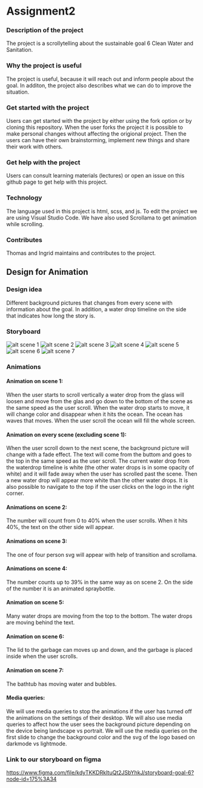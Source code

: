 # Assignment2
### Description of the project
The project is a scrollytelling about the sustainable goal 6 Clean Water and Sanitation. 

### Why the project is useful
The project is useful, because it will reach out and inform people about the goal. In additon, the project also describes what we can do to improve the situation. 

### Get started with the project
Users can get started with the project by either using the fork option or by cloning this repository. When the user forks the project it is possible to make personal changes without affecting the origional project. Then the users can have their own brainstorming, implement new things and share their work with others. 

### Get help with the project
Users can consult learning materials (lectures) or open an issue on this github page to get help with this project.

### Technology
The language used in this project is html, scss, and js. To edit the project we are using Visual Studio Code. We have also used Scrollama to get animation while scrolling.

### Contributes
Thomas and Ingrid maintains and contributes to the project. 

## Design for Animation 
### Design idea
Different background pictures that changes from every scene with information about the goal. In addition, a water drop timeline on the side that indicates how long the story is. 

### Storyboard
![alt scene 1](storyboard/scene1.PNG)
![alt scene 2](storyboard/scene2.PNG)
![alt scene 3](storyboard/scene3.PNG)
![alt scene 4](storyboard/scene4.PNG)
![alt scene 5](storyboard/scene5.PNG)
![alt scene 6](storyboard/scene6.PNG)
![alt scene 7](storyboard/scene7.PNG)

### Animations
#### Animation on scene 1: 
When the user starts to scroll vertically a water drop from the glass will loosen and move from the glas and go down to the bottom of the scene as the same speed as the user scroll. When the water drop starts to move, it will change color and disappear when it hits the ocean. The ocean has waves that moves. When the user scroll the ocean will fill the whole screen. 

#### Animation on every scene (excluding scene 1):
When the user scroll down to the next scene, the background picture will change with a fade effect. The text will come from the buttom and goes to the top in the same speed as the user scroll. The current water drop from the waterdrop timeline is white (the other water drops is in some opacity of white) and it will fade away when the user has scrolled past the scene. Then a new water drop will appear more white than the other water drops. It is also possible to navigate to the top if the user clicks on the logo in the right corner. 

#### Animations on scene 2:
The number will count from 0 to 40% when the user scrolls. When it hits 40%, the text  on the other side will appear. 

#### Animations on scene 3:
The one of four person svg will appear with help of transition and scrollama.

#### Animations on scene 4: 
The number counts up to 39% in the same way as on scene 2. On the side of the number it is an animated spraybottle.

#### Animation on scene 5: 
Many water drops are moving from the top to the bottom. The water drops are moving behind the text. 

#### Animation on scene 6: 
The lid to the garbage can moves up and down, and the garbage is placed inside when the user scrolls. 

#### Animation on scene 7: 
The bathtub has moving water and bubbles. 

#### Media queries:
We will use media queries to stop the animations if the user has turned off the animations on the settings of their desktop. We will also use media queries to affect how the user sees the background picture depending on the device being landscape vs portrait. We will use the media queries on the first slide to change the background color and the svg of the logo based on darkmode vs lightmode. 

### Link to our storyboard on figma
https://www.figma.com/file/kdyTKKDRkItuQt2JSbYhkJ/storyboard-goal-6?node-id=175%3A34
